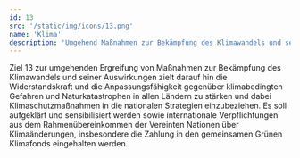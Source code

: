 ```yaml
---
id: 13
src: '/static/img/icons/13.png'
name: 'Klima'
description: 'Umgehend Maßnahmen zur Bekämpfung des Klimawandels und seiner Auswirkungen ergreifen - (in Anerkennung der Tatsache, dass die UNFCCC das zentrale internationale, zwischen-staatliche Forum zur Verhandlung der globalen Reaktion auf den Klimawandel ist)'
---
```

Ziel 13 zur umgehenden Ergreifung von Maßnahmen zur Bekämpfung des Klimawandels und seiner Auswirkungen 
zielt darauf hin die Widerstandskraft und die Anpassungsfähigkeit gegenüber klimabedingten Gefahren und 
Naturkatastrophen in allen Ländern zu stärken und dabei Klimaschutzmaßnahmen in die nationalen Strategien 
einzubeziehen. Es soll aufgeklärt und sensibilisiert werden sowie internationale Verpflichtungen aus 
dem Rahmenübereinkommen der Vereinten Nationen über Klimaänderungen, insbesondere die Zahlung in den 
gemeinsamen Grünen Klimafonds eingehalten werden.

